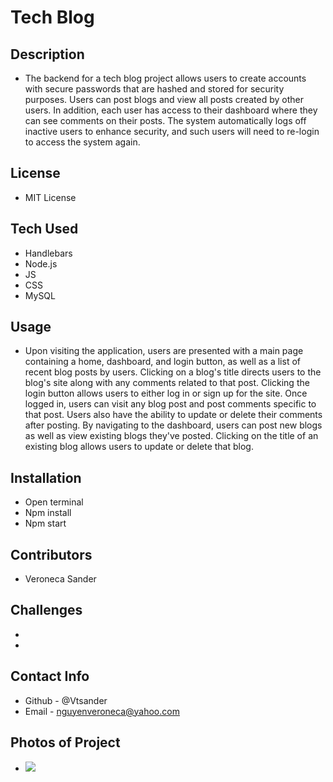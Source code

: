 # Tech Blog

## Description
 - The backend for a tech blog project allows users to create accounts with secure passwords that are hashed and stored for security purposes. Users can post blogs and view all posts created by other users. In addition, each user has access to their dashboard where they can see comments on their posts. The system automatically logs off inactive users to enhance security, and such users will need to re-login to access the system again.
## License 
 - MIT License
## Tech Used
 - Handlebars
 - Node.js
 - JS
 - CSS
 - MySQL
## Usage
 - Upon visiting the application, users are presented with a main page containing a home, dashboard, and login button, as well as a list of recent blog posts by users. Clicking on a blog's title directs users to the blog's site along with any comments related to that post. Clicking the login button allows users to either log in or sign up for the site. Once logged in, users can visit any blog post and post comments specific to that post. Users also have the ability to update or delete their comments after posting. By navigating to the dashboard, users can post new blogs as well as view existing blogs they've posted. Clicking on the title of an existing blog allows users to update or delete that blog.
## Installation
 - Open terminal
 - Npm install
 - Npm start
## Contributors
 - Veroneca Sander
## Challenges
 - 
 - 
## Contact Info
 - Github - @Vtsander
 - Email - nguyenveroneca@yahoo.com
## Photos of Project
 - <img src="./Assets/.png">